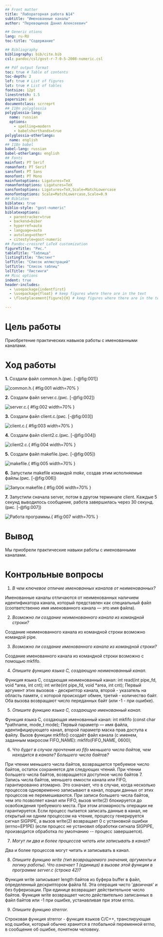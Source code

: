 ```yaml
---
## Front matter
title: "Лабораторная работа №14"
subtitle: "Именованные каналы"
author: "Перевощиков Данил Алексеевич"

## Generic otions
lang: ru-RU
toc-title: "Содержание"

## Bibliography
bibliography: bib/cite.bib
csl: pandoc/csl/gost-r-7-0-5-2008-numeric.csl

## Pdf output format
toc: true # Table of contents
toc-depth: 2
lof: true # List of figures
lot: true # List of tables
fontsize: 12pt
linestretch: 1.5
papersize: a4
documentclass: scrreprt
## I18n polyglossia
polyglossia-lang:
  name: russian
  options:
	- spelling=modern
	- babelshorthands=true
polyglossia-otherlangs:
  name: english
## I18n babel
babel-lang: russian
babel-otherlangs: english
## Fonts
mainfont: PT Serif
romanfont: PT Serif
sansfont: PT Sans
monofont: PT Mono
mainfontoptions: Ligatures=TeX
romanfontoptions: Ligatures=TeX
sansfontoptions: Ligatures=TeX,Scale=MatchLowercase
monofontoptions: Scale=MatchLowercase,Scale=0.9
## Biblatex
biblatex: true
biblio-style: "gost-numeric"
biblatexoptions:
  - parentracker=true
  - backend=biber
  - hyperref=auto
  - language=auto
  - autolang=other*
  - citestyle=gost-numeric
## Pandoc-crossref LaTeX customization
figureTitle: "Рис."
tableTitle: "Таблица"
listingTitle: "Листинг"
lofTitle: "Список иллюстраций"
lotTitle: "Список таблиц"
lolTitle: "Листинги"
## Misc options
indent: true
header-includes:
  - \usepackage{indentfirst}
  - \usepackage{float} # keep figures where there are in the text
  - \floatplacement{figure}{H} # keep figures where there are in the text
  
---
```


# Цель работы

Приобретение практических навыков работы с именованными каналами.

# Ход работы

**1.** Создали файл common.h.(рис. [-@fig:001])

![common.h.](image/01.png){ #fig:001 width=70% }

**2.** Создали файл server.c.(рис. [-@fig:002])

![server.c.](image/02.png){ #fig:002 width=70% }

**3.** Создали файл client.c.(рис. [-@fig:003])

![client.c.](image/03.png){ #fig:003 width=70% }

**4.** Создали файл client2.c.(рис. [-@fig:004])

![client2.c.](image/04.png){ #fig:004 width=70% }

**5.** Создали файл makefile.(рис. [-@fig:005])

![makefile.](image/05.png){ #fig:005 width=70% }

**6.** Запустили makefile командой *make*, создав этим исполняемые файлы.(рис. [-@fig:006])

![Запуск makefile.](image/06.png){ #fig:006 width=70% }

**7.** Запустили сначала server, потом в другом терминале client. Каждые 5 секунд выводилось сообщение, работа завершилась через 30 секунд.(рис. [-@fig:007])

![Работа программы.](image/07.png){ #fig:007 width=70% }

# Вывод

Мы приобрели практические навыки работы с именованными каналами.

# Контрольные вопросы

1. *В чем ключевое отличие именованных каналов от неименованных?*

Именованные каналы отличаются от неименованных наличием идентификатора канала, который представлен как специальный файл (соответственно имя именованного канала — это имя файла).

2. *Возможно ли создание неименованного канала из командной строки?*

Создание неименованного канала из командной строки возможно командой pipe.

3. *Возможно ли создание именованного канала из командной строки?*

Создание именованного канала из командной строки возможно с помощью mkfifo.

4. *Опишите функцию языка С, создающую неименованный канал.*

Функция языка С, создающая неименованный канал: int read(int pipe_fd, void *area, int cnt); int write(int pipe_fd, void *area, int cnt); Первый аргумент этих вызовов - дескриптор канала, второй - указатель на область памяти, с которой происходит обмен, третий - количество байт. Оба вызова возвращают число переданных байт (или -1 - при ошибке).

5. *Опишите функцию языка С, создающую именованный канал.*

Функция языка С, создающая именованный канал: int mkfifo (const char *pathname, mode_t mode); Первый параметр — имя файла, идентифицирующего канал, второй параметр маска прав доступа к файлу. Вызов функции mkfifo() создаёт файл канала (с именем, заданным макросом FIFO_NAME): mkfifo(FIFO_NAME, 0600);

6. *Что будет в случае прочтения из fifo меньшего числа байтов, чем находится в канале? Большего числа байтов?*

При чтении меньшего числа байтов, возвращается требуемое число байтов, остаток сохраняется для следующих чтений. При чтении большего числа байтов, возвращается доступное число байтов 7. Запись числа байтов, меньшего емкости канала или FIFO, гарантированно атомарно. Это означает, что в случае, когда несколько процессов одновременно записывают в канал, порции данных от этих процессов не перемешиваются. При записи большего числа байтов, чем это позволяет канал или FIFO, вызов write(2) блокируется до освобождения требуемого места. При этом атомарность операции не гарантируется. Если процесс пытается записать данные в канал, не открытый ни одним процессом на чтение, процессу генерируется сигнал SIGPIPE, а вызов write(2) возвращает 0 с установкой ошибки (errno=ЕР1РЕ) (если процесс не установил обработки сигнала SIGPIPE, производится обработка по умолчанию -- процесс завершается).

7. *Могут ли два и более процессов читать или записывать в канал?*

Два и более процессов могут читать и записывать в канал.

8. *Опишите функцию write (тип возвращаемого значения, аргументы и логику работы). Что означает 1 (единица) в вызове этой функции в программе server.c (строка 42)?*

Функция write записывает length байтов из буфера buffer в файл, определенный дескриптором файла fd. Эта операция чисто 'двоичная' и без буферизации. При единице возвращает действительное число байтов. Функция write возвращает число действительно записанных в файл байтов или -1 при ошибке, устанавливая при этом errno.

9. *Опишите функцию strerror.*

Строковая функция strerror - функция языков C/C++, транслирующая код ошибки, который обычно хранится в глобальной переменной errno, в сообщение об ошибке, понятном человеку.